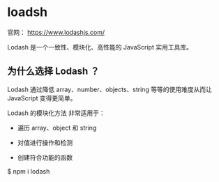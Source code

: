 

# loadsh

官网： https://www.lodashjs.com/

Lodash 是一个一致性、模块化、高性能的 JavaScript 实用工具库。


## 为什么选择 Lodash ？

Lodash 通过降低 array、number、objects、string 等等的使用难度从而让 JavaScript 变得更简单。

Lodash 的模块化方法 非常适用于：

- 遍历 array、object 和 string

- 对值进行操作和检测

- 创建符合功能的函数





$ npm i lodash

